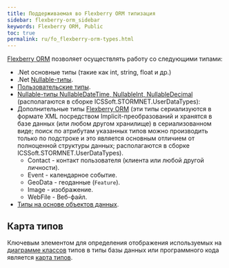 ```yaml
---
title: Поддерживаемая во Flexberry ORM типизация
sidebar: flexberry-orm_sidebar
keywords: Flexberry ORM, Public
toc: true
permalink: ru/fo_flexberry-orm-types.html
---
```


[Flexberry ORM](fo_flexberry-o-m.html) позволяет осуществлять работу со следующими типами:

* .Net основные типы (такие как int, string, float и др.)
* .Net [Nullable-типы](fd_nullable-types.html).
* [Пользовательские типы](fo_convert-type-property.html).
* [Nullable-типы NullableDateTime, NullableInt, NullableDecimal](fd_nullable-types.html) (располагаются в сборке ICSSoft.STORMNET.UserDataTypes):
* Дополнительные типы [Flexberry ORM](fo_flexberry-orm.html) (эти типы сериализуются в формате XML посредством Implicit-преобразований и хранятся в базе данных (или любом другом хранилище) в сериализованном виде; поиск по атрибутам указанных типов можно производить только по подстроке и это является основным отличием от полноценной структуры данных; располагаются в сборке ICSSoft.STORMNET.UserDataTypes).
    * Contact - контакт пользователя (клиента или любой другой личности).
    * Event - календарное событие.
    * GeoData - геоданные (`Feature`).
    * Image - изображение.
    * WebFile - Веб-файл.
* [Типы на основе объектов данных](fo_data-object-as-attribute-type.html).

## Карта типов

Ключевым элементом для определения отображения используемых на [диаграмме классов](fd_class-diagram.html) типов в типы базы данных или программного кода является [карта типов](fd_types-map.html).
